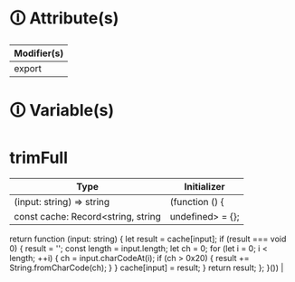 # &#128712; Attribute(s)

| Modifier(s)                            |
|----------------------------------------|
| export |

# &#128712; Variable(s)

# trimFull

| Type                        | Initializer                       |
|-----------------------------|-----------------------------------|
| (input: string) =&gt; string | (function () {
const cache: Record<string, string | undefined> = {};
return function (input: string) {
let result = cache[input];
if (result === void 0) {
result = '';
const length = input.length;
let ch = 0;
for (let i = 0; i < length; ++i) {
ch = input.charCodeAt(i);
if (ch > 0x20) {
result += String.fromCharCode(ch);
}
}
cache[input] = result;
}
return result;
};
}()) |